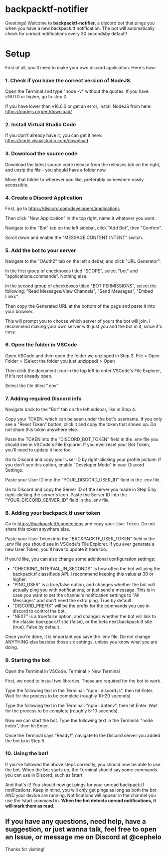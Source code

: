 # backpacktf-notifier
Greetings!  Welcome to **backpacktf-notifier**, a discord bot that pings you when you have a new backpack.tf notification.
The bot will automatically check for unread notifications every 30 secondsby default!

# Setup
First of all, you'll need to make your own discord application.  Here's how:

### 1. Check if you have the correct version of NodeJS.
Open the Terminal and type "node -v" without the quotes.  If you have v16.0.0 or higher, go to step 2.

If you have lower than v16.0.0 or get an error, install NodeJS from here: https://nodejs.org/en/download/

### 2. Install Virtual Studio Code
If you don't already have it, you can get it here: https://code.visualstudio.com/download

### 3. Download the source code
Download the latest source code release from the releases tab on the right, and unzip the file - you should have a folder now.

Move that folder to wherever you like, preferably somewhere easily accessible.

### 4. Create a Discord Application
First, go to https://discord.com/developers/applications

Then click "New Application" in the top right, name it whatever you want.

Navigate to the "Bot" tab on the left sidebar, click "Add Bot", then "Confirm".

Scroll down and enable the "MESSAGE CONTENT INTENT" switch.

### 5. Add the bot to your server
Navigate to the "OAuth2" tab on the left sidebar, and click "URL Generator".

In the first group of checkboxes titled "SCOPE", select "bot" and "applications.commands".  Nothing else.

In the second group of checkboxes titled "BOT PERMISSIONS", select the following: "Read Messages/View Channels", "Send Messages", "Embed Links".

Then copy the Generated URL at the bottom of the page and paste it into your browser.

This will prompt you to choose which server of yours the bot will join.  I recommend making your own server with just you and the bot in it, since it's easy.

### 6. Open the folder in VSCode
Open VSCode and then open the folder we unzipped in Step 3.  File > Open Folder > (Select the folder you just unzipped) > Open

Then click the document icon in the top left to enter VSCode's File Explorer, if it's not already open.

Select the file titled ".env"

### 7. Adding required Discord info
Navigate back to the "Bot" tab on the left sidebar, like in Step 4.

Copy your TOKEN, which can be seen under the bot's username.  If you only see a "Reset Token" button, click it and copy the token that shows up.  Do not share this token anywhere else.

Paste the TOKEN into the "DISCORD_BOT_TOKEN" field in the .env file you should see in VSCode's File Explorer.  If you ever reset your Bot Token, you'll need to update it here too.

Go to Discord and copy your User ID by right-clicking your profile picture.  If you don't see this option, enable "Developer Mode" in your Discord Settings.

Paste your User ID into the "YOUR_DISCORD_USER_ID" field in the .env file.

Go to Discord and copy the Server ID of the server you made in Step 5 by right-clicking the server's icon.  Paste the Server ID into the "YOUR_DISCORD_SERVER_ID" field in the .env file.

### 8. Adding your backpack.tf user token
Go to https://backpack.tf/connections and copy your User Token.  Do not share this token anywhere else.

Paste your User Token into the "BACKPACKTF_USER_TOKEN" field in the .env file you should see in VSCode's File Explorer.  If you ever generate a new User Token, you'll have to update it here too.


If you'd like, you can also change some additional configuration settings:
- "CHECKING_INTERVAL_IN_SECONDS" is how often the bot will ping the backpack.tf classifieds API.  I recommend keeping this value at 30 or higher.
- "PING_USER" is a true/false option, and changes whether the bot will actually ping you with notifications, or just send a message.  This is in case you want to set the channel's notification settings to "All Messages" and don't need the extra ping.  True by default.
- "DISCORD_PREFIX" will be the prefix for the commands you use in discord to control the bot.
- "NEXT" is a true/false option, and changes whether the bot will link to the classic backpack.tf site (false), or the beta next.backpack.tf site (true).  False by default.

Once you're done, it is important you save the .env file.  Do not change ANYTHING else besides those six settings, unless you know what you are doing.

### 9. Starting the bot
Open the Terminal in VSCode.  Terminal > New Terminal

First, we need to install two libraries.  These are required for the bot to work.

Type the following text in the Terminal: "npm i discord.js", then hit Enter.  Wait for the process to be complete (roughly 10-20 seconds).

Type the following text in the Terminal: "npm i dotenv", then hit Enter.  Wait for the process to be complete (roughly 5-10 seconds).

Now we can start the bot.  Type the following text in the Terminal: "node index", then hit Enter.

Once the Terminal says "Ready!", navigate to the Discord server you added the bot to in Step 5.

### 10. Using the bot!
If you've followed the above steps correctly, you should now be able to use the bot.  When the bot starts up, the Terminal should say some commands you can use in Discord, such as !start.

And that's it!  You should now get pings for your unread backpack.tf notifications.  Keep in mind, you will only get pings as long as both the bot AND your device are running.  Notifications will appear in the channel you use the !start command in.  __When the bot detects unread notifications, it will mark them as read.__

## If you have any questions, need help, have a suggestion, or just wanna talk, feel free to open an Issue, or message me on Discord at @cephelo
Thanks for visiting!

